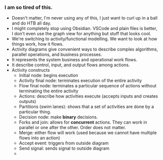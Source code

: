 ### I am so tired of this.
- Doesn't matter, I'm never using any of this, I just want to curl up in a ball and do HTB all day.
- I might completely stop using Obsidian. VSCode and plain files is better, I don't even use the graph view for anything but stuff that looks cool.
- We're switching to activity/functional modelling. We want to look at how things work, how it flows.
- Activity diagrams give convenient ways to describe complex algorithms, parallel operations, and business processes.
- It represents the system business and operational work flows.
- It describe control, input, and output flows among actions.
- Activity constructs
    - Initial node: begins execution
    - Activity final node: terminates execution of the entire activity
    - Flow final node: terminates a particular sequence of actions without terminating the entire activity
    - Actions: describe how activities execute (accepts inputs and creates outputs)
    - Partitions (swim lanes): shows that a set of activities are done by a particular thing.
    - Decision node: make **binary** decisions.
    - Forks and join: allows for **concurrent** actions. They can work in parallel or one after the other. Order does not matter.
    - Merge: either flow will work (used because we cannot have multiple flows into an action)
    - Accept event: triggers from outside diagram
    - Send signal: sends signal to outside diagram
	- 